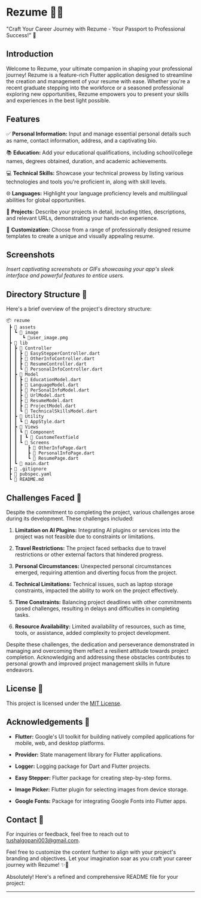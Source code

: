 

# Rezume 📄✨

"Craft Your Career Journey with Rezume - Your Passport to Professional Success!" 🚀

## Introduction

Welcome to Rezume, your ultimate companion in shaping your professional journey! Rezume is a feature-rich Flutter application designed to streamline the creation and management of your resume with ease. Whether you're a recent graduate stepping into the workforce or a seasoned professional exploring new opportunities, Rezume empowers you to present your skills and experiences in the best light possible.

## Features

✅ **Personal Information:** Input and manage essential personal details such as name, contact information, address, and a captivating bio.

📚 **Education:** Add your educational qualifications, including school/college names, degrees obtained, duration, and academic achievements.

💻 **Technical Skills:** Showcase your technical prowess by listing various technologies and tools you're proficient in, along with skill levels.

🌐 **Languages:** Highlight your language proficiency levels and multilingual abilities for global opportunities.

🔨 **Projects:** Describe your projects in detail, including titles, descriptions, and relevant URLs, demonstrating your hands-on experience.

🎨 **Customization:** Choose from a range of professionally designed resume templates to create a unique and visually appealing resume.

## Screenshots

_Insert captivating screenshots or GIFs showcasing your app's sleek interface and powerful features to entice users._

## Directory Structure 📂

Here's a brief overview of the project's directory structure:

```
📦 rezume
 ┣ 📂 assets
 ┃ ┗ 📂 image
 ┃    ┗ 📜user_image.pmg
 ┣ 📂 lib
 ┃ ┣ 📂 Controller
 ┃ ┃ ┣ 📜 EasyStepperController.dart
 ┃ ┃ ┣ 📜 OtherInfoController.dart
 ┃ ┃ ┣ 📜 ResumeController.dart
 ┃ ┃ ┗ 📜 PersonalInfoController.dart
 ┃ ┣ 📂 Model
 ┃ ┃ ┣ 📜 EducationModel.dart
 ┃ ┃ ┣ 📜 LanguageModel.dart
 ┃ ┃ ┣ 📜 PerSonalInfoModel.dart
 ┃ ┃ ┣ 📜 UrlModel.dart
 ┃ ┃ ┣ 📜 ResumeModel.dart
 ┃ ┃ ┣ 📜 ProjectModel.dart
 ┃ ┃ ┗ 📜 TechnicalSkillsModel.dart
 ┃ ┣ 📂 Utility
 ┃ ┃ ┗ 📜 AppStyle.dart
 ┃ ┣ 📂 Views
 ┃ ┃ ┗ 📂 Component
 ┃ ┃ ┃ ┗ 📜 CustomeTextfield
 ┃ ┃ ┗ 📂 Screens
 ┃ ┃    ┣ 📜 OtherInfoPage.dart
 ┃ ┃    ┣ 📜 PersonalInfoPage.dart
 ┃ ┃    ┗ 📜 ResumePage.dart
 ┃ ┗ 📜 main.dart
 ┣ 📜 .gitignore
 ┣ 📜 pubspec.yaml
 ┗ 📜 README.md
```

## Challenges Faced 🤔

Despite the commitment to completing the project, various challenges arose during its development. These challenges included:

1. **Limitation on AI Plugins:**
   Integrating AI plugins or services into the project was not feasible due to constraints or limitations.

2. **Travel Restrictions:**
   The project faced setbacks due to travel restrictions or other external factors that hindered progress.

3. **Personal Circumstances:**
   Unexpected personal circumstances emerged, requiring attention and diverting focus from the project.

4. **Technical Limitations:**
   Technical issues, such as laptop storage constraints, impacted the ability to work on the project effectively.

5. **Time Constraints:**
   Balancing project deadlines with other commitments posed challenges, resulting in delays and difficulties in completing tasks.

6. **Resource Availability:**
   Limited availability of resources, such as time, tools, or assistance, added complexity to project development.

Despite these challenges, the dedication and perseverance demonstrated in managing and overcoming them reflect a resilient attitude towards project completion. Acknowledging and addressing these obstacles contributes to personal growth and improved project management skills in future endeavors.


## License 📝

This project is licensed under the [MIT License](https://opensource.org/licenses/MIT).

## Acknowledgements 🙏

- **Flutter:** Google's UI toolkit for building natively compiled applications for mobile, web, and desktop platforms.
  
- **Provider:** State management library for Flutter applications.
  
- **Logger:** Logging package for Dart and Flutter projects.
  
- **Easy Stepper:** Flutter package for creating step-by-step forms.
  
- **Image Picker:** Flutter plugin for selecting images from device storage.
  
- **Google Fonts:** Package for integrating Google Fonts into Flutter apps.

## Contact 📧

For inquiries or feedback, feel free to reach out to [tushalgopani003@gmail.com](mailto:tushalgopani003@gmail.com).

Feel free to customize the content further to align with your project's branding and objectives. Let your imagination soar as you craft your career journey with Rezume! ✨🚀


Absolutely! Here's a refined and comprehensive README file for your project:

---

